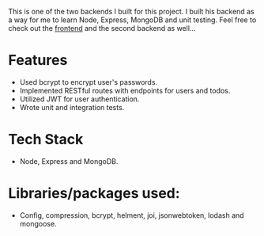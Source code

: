 This is one of the two backends I built for this project. I built his backend as a way for me to learn Node, Express, MongoDB and unit testing. Feel free to check out the [frontend](https://github.com/emilio-quintana-dev/task-io-client-v1) and the second backend as well...

# Features
- Used bcrypt to encrypt user's passwords.
- Implemented RESTful routes with endpoints for users and todos.
- Utilized JWT for user authentication.
- Wrote unit and integration tests.

# Tech Stack
- Node, Express and MongoDB.

# Libraries/packages used:
- Config, compression, bcrypt, helment, joi, jsonwebtoken, lodash and mongoose.

